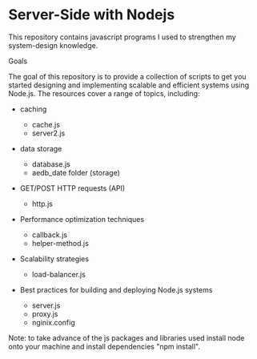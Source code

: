 # Server-Side with Nodejs
This repository contains javascript programs I used to strengthen my system-design knowledge.

Goals

The goal of this repository is to provide a collection of scripts to get you started designing and implementing scalable and efficient systems using Node.js. 
The resources cover a range of topics, including:

- caching
  - cache.js
  - server2.js
  
- data storage
  - database.js
  - aedb_date folder (storage)
 
- GET/POST HTTP requests (API)
  - http.js 
  
- Performance optimization techniques
  - callback.js
  - helper-method.js
  
- Scalability strategies
  - load-balancer.js
  
- Best practices for building and deploying Node.js systems
  - server.js
  - proxy.js 
  - nginix.config

Note: to take advance of the js packages and libraries used install node onto your machine and install dependencies "npm install".
